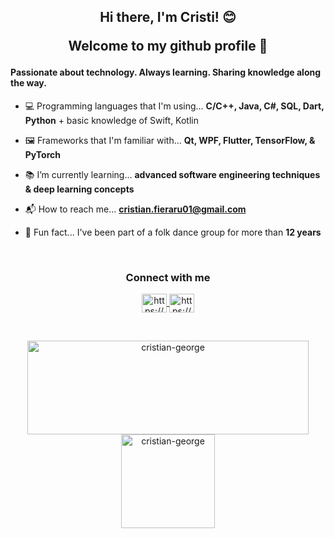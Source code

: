 <h2 align="center">Hi there, I'm Cristi! 😊
  
  Welcome to my github profile 👋</h3>

#### Passionate about technology. Always learning. Sharing knowledge along the way.


- 💻 Programming languages that I'm using... **C/C++, Java, C#, SQL, Dart, Python** + basic knowledge of Swift, Kotlin

- 🖼 Frameworks that I'm familiar with... **Qt, WPF, Flutter, TensorFlow, & PyTorch**

- 📚 I’m currently learning... **advanced software engineering techniques & deep learning concepts** 

- 📬 How to reach me... **cristian.fieraru01@gmail.com**

- 🕺 Fun fact... I've been part of a folk dance group for more than **12 years**

<br>

<h3 align="center">Connect with me</h3>
<p align="center">
  <a href="https://www.linkedin.com/in/cristian-fieraru/" target="blank">
    <img align="center" src="https://raw.githubusercontent.com/rahuldkjain/github-profile-readme-generator/master/src/images/icons/Social/linked-in-alt.svg" alt="https://www.linkedin.com/in/cristian-fieraru/" height="30" width="40" />
  </a>
  <a href="https://github.com/cristian-george" target="blank">
    <img align="center" src="https://raw.githubusercontent.com/rahuldkjain/github-profile-readme-generator/master/src/images/icons/Social/github.svg" alt="https://github.com/cristian-george" height="30" width="40" />
  </a>
</p>

<br>

<p align="center">
  <img align="center" width="450" height= "150" src="https://github-readme-stats.vercel.app/api/top-langs?username=cristian-george&show_icons=true&locale=en&layout=compact&theme=github_dark" alt="cristian-george" /> 
  
  <img align="center" height= "150" src="https://github-readme-streak-stats.herokuapp.com/?user=cristian-george&theme=github-dark-blue" alt="cristian-george" />
</p>
